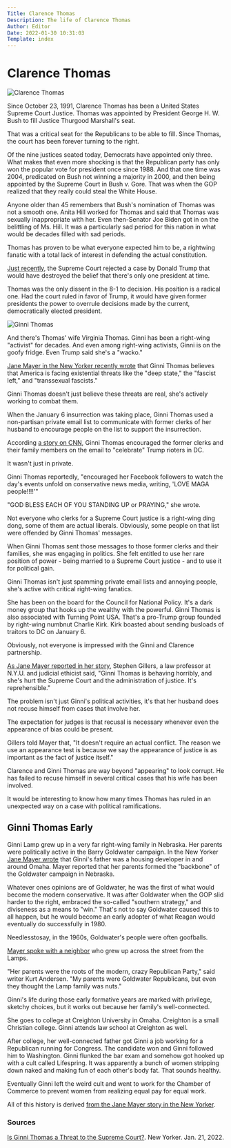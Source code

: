 ```yaml
---
Title: Clarence Thomas
Description: The life of Clarence Thomas
Author: Editor
Date: 2022-01-30 10:31:03
Template: index
---
```

# Clarence Thomas
![Clarence Thomas](%assets_url%/clarence-thomas.jpg)

Since October 23, 1991, Clarence Thomas has been a United States Supreme Court Justice. Thomas was appointed by President George H. W. Bush to fill Justice Thurgood Marshall's seat. 

That was a critical seat for the Republicans to be able to fill. Since Thomas, the court has been forever turning to the right. 

Of the nine justices seated today, Democrats have appointed only three. What makes that even more shocking is that the Republican party has only won the popular vote for president once since 1988. And that one time was 2004, predicated on Bush not winning a majority in 2000, and then being appointed by the Supreme Court in Bush v. Gore. That was when the GOP realized that they really could steal the White House.

Anyone older than 45 remembers that Bush's nomination of Thomas was not a smooth one. Anita Hill worked for Thomas and said that Thomas was sexually inappropriate with her. Even then-Senator Joe Biden got in on the belittling of Ms. Hill. It was a particularly sad period for this nation in what would be decades filled with sad periods.

Thomas has proven to be what everyone expected him to be, a rightwing fanatic with a total lack of interest in defending the actual constitution. 

[Just recently](https://www.scotusblog.com/2022/01/court-rebuffs-trumps-bid-to-block-release-of-documents-related-to-jan-6-riot/), the Supreme Court rejected a case by Donald Trump that would have destroyed the belief that there's only one president at time.

Thomas was the only dissent in the 8-1 to decision. His position is a radical one. Had the court ruled in favor of Trump, it would have given former presidents the power to overrule decisions made by the current, democratically elected president.

![Ginni Thomas](%assets_url%/ginni-thomas.jpg)

And there's Thomas' wife Virginia Thomas. Ginni has been a right-wing "activist" for decades. And even among right-wing activists, Ginni is on the goofy fridge. Even Trump said she's a "wacko."

[Jane Mayer in the New Yorker recently wrote](https://www.newyorker.com/magazine/2022/01/31/is-ginni-thomas-a-threat-to-the-supreme-court) that Ginni Thomas believes that America is facing existential threats like the "deep state," the "fascist left," and "transsexual fascists."

Ginni Thomas doesn't just believe these threats are real, she's actively working to combat them.

When the January 6 insurrection was taking place, Ginni Thomas used a non-partisan private email list to communicate with former clerks of her husband to encourage people on the list to support the insurrection.

According [a story on CNN](https://www.cnn.com/2021/02/02/politics/ginni-thomas-clarence-thomas-supreme-court/index.html), Ginni Thomas encouraged the former clerks and their family members on the email to "celebrate" Trump rioters in DC. 

It wasn't just in private.

Ginni Thomas reportedly, "encouraged her Facebook followers to watch the day's events unfold on conservative news media, writing, 'LOVE MAGA people!!!!'"

"GOD BLESS EACH OF YOU STANDING UP or PRAYING," she wrote.

Not everyone who clerks for a Supreme Court justice is a right-wing ding dong, some of them are actual liberals. Obviously, some people on that list were offended by Ginni Thomas' messages.

When Ginni Thomas sent those messages to those former clerks and their families, she was engaging in politics. She felt entitled to use her rare position of power - being married to a Supreme Court justice - and to use it for political gain.

Ginni Thomas isn't just spamming private email lists and annoying people, she's active with critical right-wing fanatics.

She has been on the board for the Council for National Policy. It's a dark money group that hooks up the wealthy with the powerful. Ginni Thomas is also associated with Turning Point USA. That's a pro-Trump group founded by right-wing numbnut Charlie Kirk. Kirk boasted about sending busloads of traitors to DC on January 6.

Obviously, not everyone is impressed with the Ginni and Clarence partnership.

[As Jane Mayer reported in her story](https://www.newyorker.com/magazine/2022/01/31/is-ginni-thomas-a-threat-to-the-supreme-court), Stephen Gillers, a law professor at N.Y.U. and judicial ethicist said, "Ginni Thomas is behaving horribly, and she's hurt the Supreme Court and the administration of justice. It's reprehensible."

The problem isn't just Ginni's political activities, it's that her husband does not recuse himself from cases that involve her. 

The expectation for judges is that recusal is necessary whenever even the appearance of bias could be present. 

Gillers told Mayer that, "It doesn't require an actual conflict. The reason we use an appearance test is because we say the appearance of justice is as important as the fact of justice itself."

Clarence and Ginni Thomas are way beyond "appearing" to look corrupt. He has failed to recuse himself in several critical cases that his wife has been involved. 

It would be interesting to know how many times Thomas has ruled in an unexpected way on a case with political ramifications. 

## Ginni Thomas Early
Ginni Lamp grew up in a very far right-wing family in Nebraska. Her parents were politically active in the Barry Goldwater campaign. In the New Yorker [Jane Mayer wrote](https://www.newyorker.com/magazine/2022/01/31/is-ginni-thomas-a-threat-to-the-supreme-court) that Ginni's father was a housing developer in and around Omaha. Mayer reported that her parents formed the "backbone" of the Goldwater campaign in Nebraska.

Whatever ones opinions are of Goldwater, he was the first of what would become the modern conservative. It was after Goldwater when the GOP slid harder to the right, embraced the so-called "southern strategy," and diviseness as a means to "win." That's not to say Goldwater caused this to all happen, but he would become an early adopter of what Reagan would eventually do successfully in 1980.

Needlesstosay, in the 1960s, Goldwater's people were often goofballs. 

[Mayer spoke with a neighbor](https://www.newyorker.com/magazine/2022/01/31/is-ginni-thomas-a-threat-to-the-supreme-court) who grew up across the street from the Lamps.

"Her parents were the roots of the modern, crazy Republican Party," said writer Kurt Andersen. "My parents were Goldwater Republicans, but even they thought the Lamp family was nuts."

Ginni's life during those early formative years are marked with privilege, sketchy choices, but it works out because her family's well-connected.

She goes to college at Creighton University in Omaha. Creighton is a small Christian college. Ginni attends law school at Creighton as well.

After college, her well-connected father got Ginni a job working for a Republican running for Congress. The candidate won and Ginni followed him to Washington. Ginni flunked the bar exam and somehow got hooked up with a cult called Lifespring. It was apparently a bunch of women stripping down naked and making fun of each other's body fat. That sounds healthy.

Eventually Ginni left the weird cult and went to work for the Chamber of Commerce to prevent women from realizing equal pay for equal work.

All of this history is derived [from the Jane Mayer story in the New Yorker](https://www.newyorker.com/magazine/2022/01/31/is-ginni-thomas-a-threat-to-the-supreme-court).

### Sources
[Is Ginni Thomas a Threat to the Supreme Court?](https://www.newyorker.com/magazine/2022/01/31/is-ginni-thomas-a-threat-to-the-supreme-court). New Yorker. Jan. 21, 2022.
